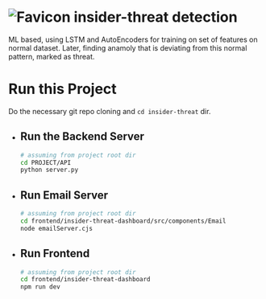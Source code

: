 # ![Favicon](frontend/insider-threat-dashboard/src/assets/insider.ico) insider-threat detection
ML based, using LSTM and AutoEncoders for training on set of features on normal dataset. Later, finding anamoly that is deviating from this normal pattern, marked as threat.

# Run this Project
Do the necessary git repo cloning and `cd insider-threat` dir.
- ## Run the Backend Server
  ```bash
  # assuming from project root dir 
  cd PROJECT/API
  python server.py
  ```
- ## Run Email Server
  ```bash
  # assuming from project root dir
  cd frontend/insider-threat-dashboard/src/components/Email
  node emailServer.cjs
  ```
- ## Run Frontend
  ```bash
  # assuming from project root dir
  cd frontend/insider-threat-dashboard
  npm run dev
  ```
  
  
